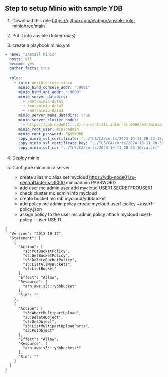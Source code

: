 Step to setup Minio with sample YDB
------------------------

1) Download this role https://github.com/elabpro/ansible-role-minio/tree/main

2) Put it into ansible (folder _roles_)

3) create a playbook minio.yml

```yml
- name: "Install Minio"
  hosts: all
  become: yes
  gather_facts: true
  
  roles:
    - role: ansible-role-minio
      minio_bind_console_addr: ":9001"
      minio_bind_api_addr: ":9000"
      minio_server_datadirs:
        - /mnt/minio-data1
        - /mnt/minio-data2
        - /mnt/minio-data3
      minio_server_make_datadirs: true
      minio_server_cluster_nodes:
        - https://ydb-node0{1...3}.ru-central1.internal:9000/mnt/minio-data{1...3}
      minio_root_user: minioadmin
      minio_root_password: PASSWORD
      copy_minio_ssl_certificate: "../TLS/CA/certs/2024-10-11_20-33-18/{{ inventory_hostname }}/node.crt"
      copy_minio_ssl_certificate_key: "../TLS/CA/certs/2024-10-11_20-33-18/{{ inventory_hostname }}/node.key"
      copy_minio_ssl_ca: "../TLS/CA/certs/2024-10-11_20-33-18/ca.crt"

```
4) Deploy minio

5) Configure minio on a server
    - create alias 
    mc alias set mycloud https://ydb-node01.ru-central1.internal:9000 minioadmin PASSWORD
    - add user
    mc admin user add mycloud USER1 SECRETFROUSER1
    - check cluster
    mc admin info mycloud
    - create bucket
    mc mb mycloud/ydbbucket
    - add policy
    mc admin policy create mycloud user1-policy ~/user1-policy.json
    - assign policy to the user
    mc admin policy attach mycloud user1-policy --user USER1

```text
{
  "Version": "2012-10-17",
  "Statement": [
    {
      "Action": [
        "s3:PutBucketPolicy",
        "s3:GetBucketPolicy",
        "s3:DeleteBucketPolicy",
        "s3:ListAllMyBuckets",
        "s3:ListBucket"
      ],
      "Effect": "Allow",
      "Resource": [
        "arn:aws:s3:::ydbbucket"
      ],
      "Sid": ""
    },
    {
      "Action": [
        "s3:AbortMultipartUpload",
        "s3:DeleteObject",
        "s3:GetObject",
        "s3:ListMultipartUploadParts",
        "s3:PutObject"
      ],
      "Effect": "Allow",
      "Resource": [
        "arn:aws:s3:::ydbbucket/*"
      ],
      "Sid": ""
    }
  ]
}
```